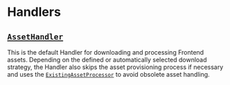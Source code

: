 # Handlers

## [`AssetHandler`](../../src/Handler/AssetHandler.php)

This is the default Handler for downloading and processing Frontend assets. Depending
on the defined or automatically selected download strategy, the Handler also skips the
asset provisioning process if necessary and uses the
[`ExistingAssetProcessor`](processors.md#existingassetprocessor) to avoid obsolete
asset handling.
